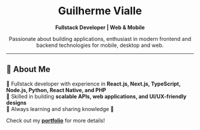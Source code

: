 <h1 align="center">Guilherme Vialle</h1>
<p align="center">
  <b>Fullstack Developer | Web & Mobile </b>
</p>

<p align="center">
  Passionate about building applications, enthusiast in modern frontend and backend technologies for mobile, desktop and web.
</p>

---

## 🚀 About Me

🔹 Fullstack developer with experience in **React.js, Next.js, TypeScript, Node.js, Python, React Native, and PHP**  
🔹 Skilled in building **scalable APIs, web applications, and UI/UX-friendly designs**  
🔹 Always learning and sharing knowledge 🚀  

Check out my **[portfolio](https://guivialle.vercel.app/)** for more details!

